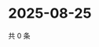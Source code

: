# 2025-08-25

共 0 条

<!-- BEGIN ZHIHUQUESTIONS -->
<!-- 最后更新时间 Mon Aug 25 2025 19:10:09 GMT+0800 (China Standard Time) -->

<!-- END ZHIHUQUESTIONS -->
